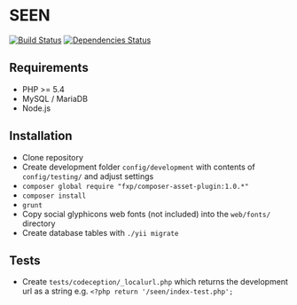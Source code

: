 # SEEN

[![Build Status](https://travis-ci.org/thelfensdrfer/seen.svg)](https://travis-ci.org/thelfensdrfer/seen) [![Dependencies Status](http://depending.in/thelfensdrfer/seen.png)](http://depending.in/thelfensdrfer/seen)

## Requirements

* PHP >= 5.4
* MySQL / MariaDB
* Node.js

## Installation

* Clone repository
* Create development folder `config/development` with contents of `config/testing/` and adjust settings
* `composer global require "fxp/composer-asset-plugin:1.0.*"`
* `composer install`
* `grunt`
* Copy social glyphicons web fonts (not included) into the `web/fonts/` directory
* Create database tables with `./yii migrate`

## Tests

* Create `tests/codeception/_localurl.php` which returns the development url as a string e.g. `<?php return '/seen/index-test.php';`
